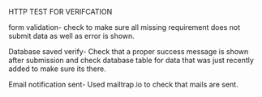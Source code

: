 HTTP TEST FOR VERIFCATION

form validation-
check to make sure all missing requirement does not submit data as well as error is shown.

Database saved verify-
Check that a proper success message is shown after submission and check database table for data that was just recently added to make sure its there.

Email notification sent-
Used mailtrap.io to check that mails are sent.
